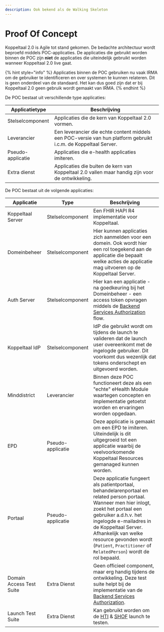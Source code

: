 ```yaml
---
description: Ook bekend als de Walking Skeleton
---
```


# Proof Of Concept

Koppeltaal 2.0 is Agile tot stand gekomen. De bedachte architectuur wordt beproefd middels POC-applicaties. De applicaties die gebruikt worden binnen de POC zijn **niet** de applicaties die uiteindelijk gebruikt worden wanneer Koppeltaal 2.0 live gaat.

{% hint style="info" %}
Applicaties binnen de POC gebruiken nu vaak IRMA om de gebruiker te identificeren en over systemen te kunnen relateren. Dit is geen onderdeel van de standaard. Het kan dus goed zijn dat er bij Koppeltaal 2.0 geen gebruik wordt gemaakt van IRMA.
{% endhint %}

De POC bestaat uit verschillende type applicaties:

| Applicatietype    | Beschrijving                                                                                                    |
| ----------------- | --------------------------------------------------------------------------------------------------------------- |
| Stelselcomponent  | Applicaties die de kern van Koppeltaal 2.0 vormen.                                                              |
| Leverancier       | Een leverancier die echte content middels een POC-versie van hun platform gebruikt i.c.m. de Koppeltaal Server. |
| Pseudo-applicatie | Applicaties die e-health applicaties imiteren.                                                                  |
| Extra dienst      | Applicaties die  buiten de kern  van Koppeltaal 2.0 vallen maar handig zijn voor de ontwikkeling.               |

De POC bestaat uit de volgende applicaties:

| Applicatie               | Type              | Beschrijving                                                                                                                                                                                                                                                                                                                           |
| ------------------------ | ----------------- | -------------------------------------------------------------------------------------------------------------------------------------------------------------------------------------------------------------------------------------------------------------------------------------------------------------------------------------- |
| Koppeltaal Server        | Stelselcomponent  | Een FHIR HAPI R4 implementatie voor Koppeltaal.                                                                                                                                                                                                                                                                                        |
| Domeinbeheer             | Stelselcomponent  | Hier kunnen applicaties zich aanmelden voor een domein. Ook wordt hier een rol toegekend aan de applicatie die bepaalt welke acties de applicatie mag uitvoeren op de Koppeltaal Server.                                                                                                                                               |
| Auth Server              | Stelselcomponent  | Hier kan een applicatie - na goedkeuring bij het Domeinbeheer - een access token opvragen middels de [Backend Services Authorization](https://hl7.org/fhir/uv/bulkdata/authorization/index.html#obtaining-an-access-token) flow.                                                                                                       |
| Koppeltaal IdP           | Stelselcomponent  | IdP die gebruikt wordt om tijdens de launch te valideren dat de launch user overeenkomt met de ingelogde gebruiker. Dit voorkomt dus wezenlijk dat tokens onderschept en uitgevoerd worden.                                                                                                                                            |
| Minddistrict             | Leverancier       | Binnen deze POC functioneert deze als een "echte" eHealth Module waartegen concepten en implementatie getoetst worden en ervaringen worden opgedaan.                                                                                                                                                                                   |
| EPD                      | Pseudo-applicatie | Deze applicatie is gemaakt om een EPD te imiteren. Uiteindelijk is dit uitgegroeid tot een applicatie waarbij de veelvoorkomende Koppeltaal Resources gemanaged kunnen worden.                                                                                                                                                         |
| Portaal                  | Pseudo-applicatie | Deze applicatie fungeert als patientportaal, behandelarenportaal en related person portaal. Wanneer men hier inlogt, zoekt het  portaal een gebruiker a.d.h.v. het ingelogde e-mailadres in de Koppeltaal Server. Afhankelijk van welke resource gevonden  wordt (`Patient`, `Practitioner` of `RelatedPerson`) wordt de rol bepaald.  |
| Domain Access Test Suite | Extra Dienst      | Geen officieel component, maar erg handig tijdens de ontwikkeling. Deze test suite helpt bij de implementatie van de  [Backend Services Authorization](https://hl7.org/fhir/uv/bulkdata/authorization/index.html#obtaining-an-access-token).                                                                                           |
| Launch Test Suite        | Extra Dienst      | Kan gebruikt worden om de [HTI](../../technische-howto/launchen/hti.md) & [SHOF](../../technische-howto/launchen/smart-hti-on-fhir.md) launch te testen.                                                                                                                                                                               |

